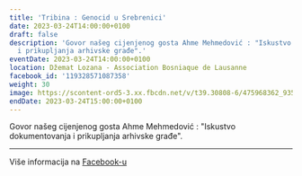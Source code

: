 ```yaml
---
title: 'Tribina : Genocid u Srebrenici'
date: 2023-03-24T14:00:00+0100
draft: false
description: 'Govor našeg cijenjenog gosta Ahme Mehmedović : "Iskustvo dokumentovanja
  i prikupljanja arhivske građe".'
eventDate: 2023-03-24T14:00:00+0100
location: Džemat Lozana - Association Bosniaque de Lausanne
facebook_id: '119328571087358'
weight: 30
image: https://scontent-ord5-3.xx.fbcdn.net/v/t39.30808-6/475968362_935496025377664_1254503329331924344_n.jpg?_nc_cat=109&ccb=1-7&_nc_sid=9e60e4&_nc_ohc=5vBPYyX8V3oQ7kNvwHb8sRj&_nc_oc=AdmHUJlMatKT79jd-RVST2SRArjJu0G4BpeEP1bopOhfIepnm_8fw6mSrPUw0DsMSU8&_nc_zt=23&_nc_ht=scontent-ord5-3.xx&edm=ABTKTjYEAAAA&_nc_gid=IQESIIzawUrMm0VuhBndRw&_nc_tpa=Q5bMBQE1AG4BWlW49eOCp9IFbVtMnvdSQ8l0ou1bLiqyK-TSrC1B1IFx1iPDJsZb1Y7pQE2B4HoWPwz_KA&oh=00_AfcIniLLBwpXlOrl2YShNnio8l_8CQdiPXvYKIyGRT68xw&oe=6905F6C7
endDate: 2023-03-24T15:00:00+0100
---
```


Govor našeg cijenjenog gosta Ahme Mehmedović : "Iskustvo dokumentovanja i prikupljanja arhivske građe".

---

Više informacija na [Facebook-u](https://facebook.com/events/119328571087358)